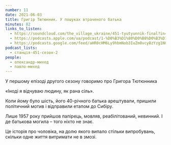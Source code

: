 ```yaml
---
number: 11
date: 2021-06-03
title: Григір Тютюнник. У пошуках втраченого батька
minutes: 82
links_to_listen:
  - https://soundcloud.com/the_village_ukraine/451-tyutyunnik-final?in=the_village_ukraine/sets/451-a
  - https://podcasts.apple.com/ua/podcast/1-%D0%B3%D1%80%D0%B8%D0%B3%D1%96%D1%80-%D1%82%D1%8E%D1%82%D1%8E%D0%BD%D0%BD%D0%B8%D0%BA-%D1%83-%D0%BF%D0%BE%D1%88%D1%83%D0%BA%D0%B0%D1%85-%D0%B2%D1%82%D1%80%D0%B0%D1%87%D0%B5%D0%BD%D0%BE%D0%B3%D0%BE-%D0%B1%D0%B0%D1%82%D1%8C%D0%BA%D0%B0/id1536807251?i=1000524053380
  - https://podcasts.google.com/feed/aHR0cHM6Ly9hbmNob3IuZm0vcy8zYzg1NGQ4Yy9wb2RjYXN0L3Jzcw/episode/MGRkNGU2ODEtNzA0MS00Yzk2LWEwYzktNTc4NGY0YzM4YWM2?sa=X&ved=0CAUQkfYCahcKEwj4w_mCuPT6AhUAAAAAHQAAAAAQEQ
podcast_lists:
  - станція-451-сезон-2
people:
  - олександр-михед
  - павло-михед
---
```


У першому епізоді другого сезону говоримо про Григора Тютюнника

«Іноді я відчуваю людину, як рана сіль».

Коли йому було шість, його 40-річного батька арештували, пришили політичний
мотив і відправили етапом до Сибіру.

Лише 1957 року прийшов папірець, мовляв, реабілітований, невинний. І де
батькова могила – того ніхто не знає.

Це історія про чоловіка, на долю якого випало стільки випробувань, скільки одне
життя витримати не в змозі.
